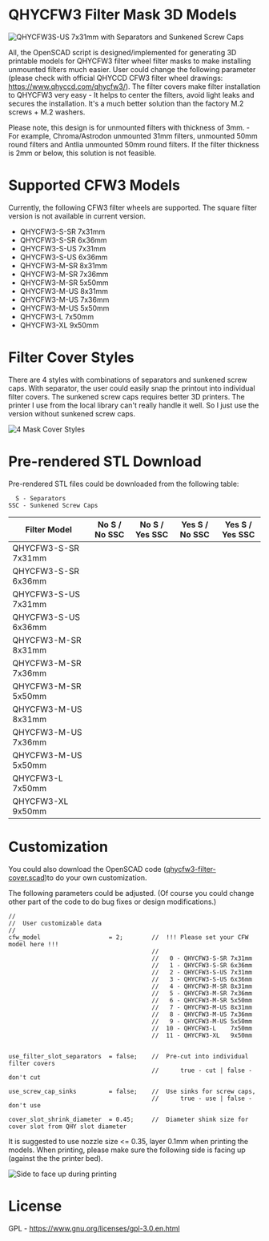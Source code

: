 # QHYCFW3 Filter Mask 3D Models

![QHYCFW3S-US 7x31mm with Separators and Sunkened Screw Caps](https://user-images.githubusercontent.com/24981822/134816844-0df083ad-7779-49d9-8e51-ca694955b816.png)

All, the OpenSCAD script is designed/implemented for generating 3D printable models for QHYCFW3 filter wheel filter masks to make installing unmounted filters much easier. User could change the following parameter (please check with official QHYCCD CFW3 filter wheel drawings: https://www.qhyccd.com/qhycfw3/). The filter covers make filter installation to QHYCFW3 very easy - It helps to center the filters, avoid light leaks and secures the installation. It's a much better solution than the factory M.2 screws + M.2 washers. 

Please note, this design is for unmounted filters with thickness of 3mm. - For example, Chroma/Astrodon unmounted 31mm filters, unmounted 50mm round filters and Antlia unmounted 50mm round filters. If the filter thickness is 2mm or below, this solution is not feasible.

# Supported CFW3 Models

Currently, the following CFW3 filter wheels are supported. The square filter version is not available in current version.

- QHYCFW3-S-SR 7x31mm
- QHYCFW3-S-SR 6x36mm
- QHYCFW3-S-US 7x31mm
- QHYCFW3-S-US 6x36mm
- QHYCFW3-M-SR 8x31mm
- QHYCFW3-M-SR 7x36mm
- QHYCFW3-M-SR 5x50mm
- QHYCFW3-M-US 8x31mm
- QHYCFW3-M-US 7x36mm
- QHYCFW3-M-US 5x50mm
- QHYCFW3-L    7x50mm
- QHYCFW3-XL   9x50mm

# Filter Cover Styles

There are 4 styles with combinations of separators and sunkened screw caps. With separator, the user could easily snap the printout into individual filter covers. The sunkened screw caps requires better 3D printers. The printer I use from the local library can't really handle it well. So I just use the version without sunkened screw caps. 

![4 Mask Cover Styles](https://github.com/mxcoppell/qhycfw3-filter-cover/blob/main/image/4-filter-cover-styles.jpeg?raw=true)

# Pre-rendered STL Download

Pre-rendered STL files could be downloaded from the following table:
```
  S - Separators
SSC - Sunkened Screw Caps
```

| Filter Model  | No S / No SSC | No S / Yes SSC | Yes S / No SSC | Yes S / Yes SSC |
| ------------- | ------------- | ------------- | ------------- | ------------- |
| QHYCFW3-S-SR 7x31mm  |   |   |   |   |
| QHYCFW3-S-SR 6x36mm  |   |   |   |   |
| QHYCFW3-S-US 7x31mm  |   |   |   |   |
| QHYCFW3-S-US 6x36mm  |   |   |   |   |
| QHYCFW3-M-SR 8x31mm  |   |   |   |   |
| QHYCFW3-M-SR 7x36mm  |   |   |   |   |
| QHYCFW3-M-SR 5x50mm  |   |   |   |   |
| QHYCFW3-M-US 8x31mm  |   |   |   |   |
| QHYCFW3-M-US 7x36mm  |   |   |   |   |
| QHYCFW3-M-US 5x50mm  |   |   |   |   |
| QHYCFW3-L    7x50mm  |   |   |   |   |
| QHYCFW3-XL   9x50mm  |   |   |   |   |

# Customization

You could also download the OpenSCAD code ([qhycfw3-filter-cover.scad](https://github.com/mxcoppell/qhycfw3-filter-cover/blob/main/openscad/qhycfw3-filter-cover.scad))to do your own customization. 

The following parameters could be adjusted. (Of course you could change other part of the code to do bug fixes or design modifications.)

```
//
//  User customizable data
//
cfw_model                   = 2;        //  !!! Please set your CFW model here !!!
                                        //
                                        //   0 - QHYCFW3-S-SR 7x31mm
                                        //   1 - QHYCFW3-S-SR 6x36mm
                                        //   2 - QHYCFW3-S-US 7x31mm
                                        //   3 - QHYCFW3-S-US 6x36mm
                                        //   4 - QHYCFW3-M-SR 8x31mm
                                        //   5 - QHYCFW3-M-SR 7x36mm
                                        //   6 - QHYCFW3-M-SR 5x50mm
                                        //   7 - QHYCFW3-M-US 8x31mm
                                        //   8 - QHYCFW3-M-US 7x36mm
                                        //   9 - QHYCFW3-M-US 5x50mm
                                        //  10 - QHYCFW3-L    7x50mm
                                        //  11 - QHYCFW3-XL   9x50mm


use_filter_slot_separators  = false;    //  Pre-cut into individual filter covers
                                        //      true - cut | false - don't cut

use_screw_cap_sinks         = false;    //  Use sinks for screw caps, 
                                        //      true - use | false - don't use
                                        
cover_slot_shrink_diameter  = 0.45;     //  Diameter shink size for cover slot from QHY slot diameter
```

It is suggested to use nozzle size <= 0.35, layer 0.1mm when printing the models. When printing, please make sure the following side is facing up (against the the printer bed). 

![Side to face up during printing](https://github.com/mxcoppell/qhycfw3-filter-cover/blob/main/image/print-orientation.jpeg)


# License

GPL - https://www.gnu.org/licenses/gpl-3.0.en.html

